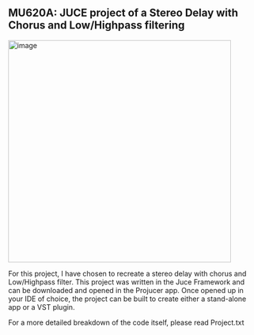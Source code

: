 <h2>MU620A: JUCE project of a Stereo Delay with Chorus and Low/Highpass filtering</h2>

<img width="450" alt="image" src="https://github.com/user-attachments/assets/138c3ac9-9bf8-4687-9cde-ad639789ec1e">

For this project, I have chosen to recreate a stereo delay with chorus and Low/Highpass filter. 
This project was written in the Juce Framework and can be downloaded and opened in the Projucer app. Once opened up in your IDE of choice, the project can be built to create either a stand-alone app or a VST plugin.

For a more detailed breakdown of the code itself, please read Project.txt

